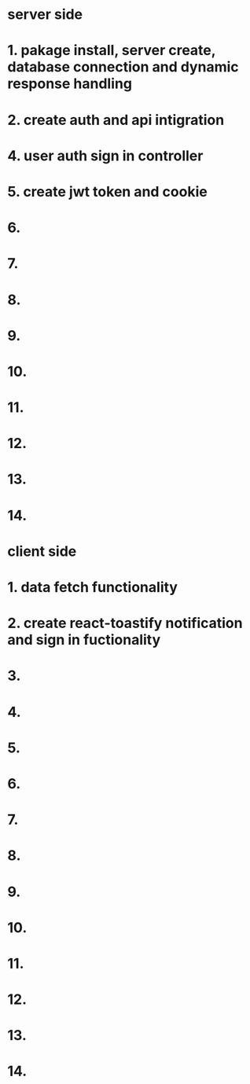 # server side 
# 1. pakage install, server create, database connection and dynamic response handling
# 2. create auth and api intigration
# 4. user auth sign in controller
# 5. create jwt token and cookie 
# 6. 
# 7. 
# 8. 
# 9. 
# 10.
# 11.
# 12. 
# 13. 
# 14. 


# client side
# 1. data fetch functionality
# 2. create react-toastify notification and sign in fuctionality
# 3. 
# 4. 
# 5. 
# 6. 
# 7. 
# 8. 
# 9. 
# 10.
# 11.
# 12. 
# 13. 
# 14.